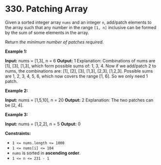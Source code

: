 # 330. Patching Array 

Given a sorted integer array `nums` and an integer `n`, add/patch elements to the array such that any number in the range `[1, n]` inclusive can be formed by the sum of some elements in the array.

Return _the minimum number of patches required_.

**Example 1:**

**Input:** nums = [1,3], n = 6
**Output:** 1
Explanation:
Combinations of nums are [1], [3], [1,3], which form possible sums of: 1, 3, 4.
Now if we add/patch 2 to nums, the combinations are: [1], [2], [3], [1,3], [2,3], [1,2,3].
Possible sums are 1, 2, 3, 4, 5, 6, which now covers the range [1, 6].
So we only need 1 patch.

**Example 2:**

**Input:** nums = [1,5,10], n = 20
**Output:** 2
Explanation: The two patches can be [2, 4].

**Example 3:**

**Input:** nums = [1,2,2], n = 5
**Output:** 0

**Constraints:**

- `1 <= nums.length <= 1000`
- `1 <= nums[i] <= 104`
- `nums` is sorted in **ascending order**.
- `1 <= n <= 231 - 1`